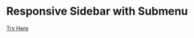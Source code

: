 # Responsive Sidebar with Submenu

[Try Here](https://animesh0404.github.io/responsive-sidebar-submenu)
